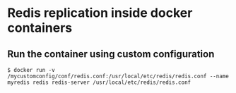 # Redis replication inside docker containers
## Run the container using custom configuration
```shell
$ docker run -v /mycustomconfig/conf/redis.conf:/usr/local/etc/redis/redis.conf --name myredis redis redis-server /usr/local/etc/redis/redis.conf
```
